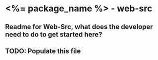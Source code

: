 
# <%= package_name %> - web-src

## Readme for Web-Src, what does the developer need to do to get started here?

## TODO: Populate this file